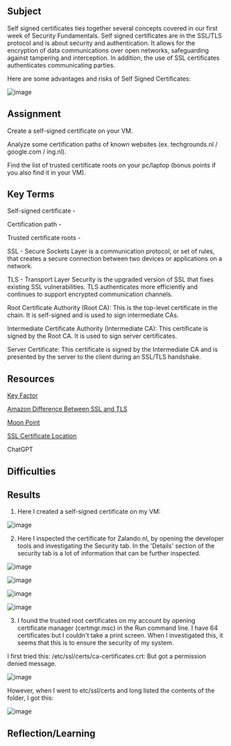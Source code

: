 ##  Subject
Self signed certificates ties together several concepts covered in our first week of Security Fundamentals.  Self signed certificates are in the SSL/TLS protocol and is about security and authentication. It allows for the encryption of data communications over open networks, safeguarding against tampering and interception.  In addition, the use of SSL certificates authenticates communicating parties.  

Here are some advantages and risks of Self Signed Certificates:

![image](https://github.com/techgrounds/cloud-assignments-E28MS/assets/151161141/ed8d280c-e1d5-4c2e-8f2b-1744b2bdd97f)


##  Assignment

Create a self-signed certificate on your VM.

Analyze some certification paths of known websites (ex. techgrounds.nl / google.com / ing.nl).

Find the list of trusted certificate roots on your pc/laptop (bonus points if you also find it in your VM).

##  Key Terms

Self-signed certificate - 

Certification path - 

Trusted certificate roots - 

SSL -  Secure Sockets Layer is a communication protocol, or set of rules, that creates a secure connection between two devices or applications on a network. 

TLS -  Transport Layer Security is the upgraded version of SSL that fixes existing SSL vulnerabilities. TLS authenticates more efficiently and continues to support encrypted communication channels.

Root Certificate Authority (Root CA): This is the top-level certificate in the chain. It is self-signed and is used to sign intermediate CAs.

Intermediate Certificate Authority (Intermediate CA): This certificate is signed by the Root CA. It is used to sign server certificates.

Server Certificate: This certificate is signed by the Intermediate CA and is presented by the server to the client during an SSL/TLS handshake.



##  Resources

[Key Factor](https://www.keyfactor.com/blog/self-signed-certificate-risks/)

[Amazon Difference Between SSL and TLS](https://aws.amazon.com/compare/the-difference-between-ssl-and-tls/#:~:text=SSL%20is%20technology%20your%20applications,that%20fixes%20existing%20SSL%20vulnerabilities.)

[Moon Point](https://support.moonpoint.com/os/windows/certificates/trusted_root.php)

[SSL Certificate Location](https://serverfault.com/questions/62496/ssl-certificate-location-on-unix-linux)

ChatGPT



##  Difficulties

##  Results

1.  Here I created a self-signed certificate on my VM:  

![image](https://github.com/techgrounds/cloud-assignments-E28MS/assets/151161141/ed843398-2ed0-48eb-a268-3e3a2a7ad699)

2.  Here I inspected the certificate for Zalando.nl, by opening the developer tools and investigating the Security tab.  In the 'Details' section of the security tab is a lot of information that can be further inspected.

   ![image](https://github.com/techgrounds/cloud-assignments-E28MS/assets/151161141/6be55b2d-64b6-47b5-aac6-9abc7ccc458c)
   

   ![image](https://github.com/techgrounds/cloud-assignments-E28MS/assets/151161141/3b8c0ebb-c0ed-4ec1-a09a-4838f2ab0217)
   

   ![image](https://github.com/techgrounds/cloud-assignments-E28MS/assets/151161141/0b18f73e-a2c0-4ab5-b958-b3fea9910609)

   
   ![image](https://github.com/techgrounds/cloud-assignments-E28MS/assets/151161141/3b5b60f2-1938-40a9-b4fe-63f4524873b7)

3.  I found the trusted root certificates on my account by opening certificate manager (certmgr.msc) in the Run command line.  I have 64 certificates but I couldn't take a print screen. When I investigated this, it seems that this is to ensure the security of my system.

I first tried this: /etc/ssl/certs/ca-certificates.crt:   But got a permission denied message.

![image](https://github.com/techgrounds/cloud-assignments-E28MS/assets/151161141/072ac071-88f8-47d8-9b46-bc16e1009faf)





However, when I went to etc/ssl/certs and long listed the contents of the folder, I got this:

![image](https://github.com/techgrounds/cloud-assignments-E28MS/assets/151161141/c31eb91f-a088-4f8b-86a0-b40472cd3a28)



  







##  Reflection/Learning
